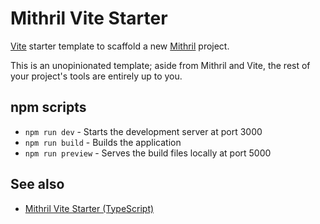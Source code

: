 # Mithril Vite Starter

[Vite](https://vitejs.dev/) starter template to scaffold a new [Mithril](https://mithril.js.org/) project.

This is an unopinionated template; aside from Mithril and Vite, the rest of your project's tools are entirely up to you.

## npm scripts

* `npm run dev` - Starts the development server at port 3000
* `npm run build` - Builds the application
* `npm run preview` - Serves the build files locally at port 5000

## See also

- [Mithril Vite Starter (TypeScript)](https://github.com/ArthurClemens/mithril-ts-vite-starter)
